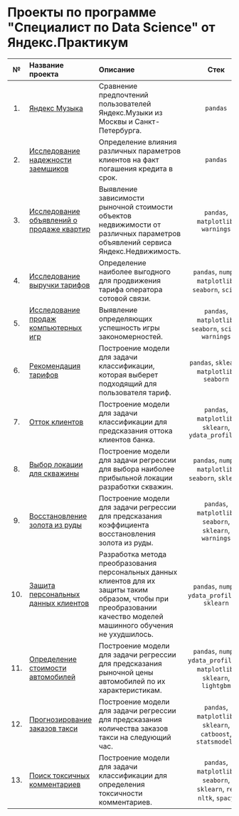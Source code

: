 # Проекты по программе "Специалист по Data Science" от Яндекс.Практикум
|№| Название проекта|Описание|Стек|
|:---:|:-----------------|:--------------- |:----------------------:|
|1.|[Яндекс Музыка](https://github.com/vvlychak/yandex-practicum-projects/tree/main/01_yandex_music)|Сравнение предпочтений пользователей Яндекс.Музыки из Москвы и Санкт-Петербурга.|`pandas`|
|2.|[Исследование надежности заемщиков](https://github.com/vvlychak/yandex-practicum-projects/tree/main/02_bank_customer_research)|Определение влияния различных параметров клиентов на факт погашения кредита в срок. |`pandas`|
|3.|[Исследование объявлений о продаже квартир](https://github.com/vvlychak/yandex-practicum-projects/tree/main/03_yandex_real_estate)|Выявление зависимости рыночной стоимости объектов недвижимости от различных параметров объявлений сервиса Яндекс.Недвижимость.|`pandas`, `matplotlib`, `warnings`|
|4.|[Исследование выручки тарифов](https://github.com/vvlychak/yandex-practicum-projects/tree/main/04_tariffs_revenue_research)|Определение наиболее выгодного для продвижения тарифа оператора сотовой связи. |`pandas`, `numpy`, `matplotlib`, `seaborn`, `scipy`|
|5.|[Исследование продаж компьютерных игр](https://github.com/vvlychak/yandex-practicum-projects/tree/main/05_games_research)|Выявление определяющих успешность игры закономерностей.|`pandas`, `matplotlib`, `seaborn`, `scipy`, `warnings`|
|6.|[Рекомендация тарифов](https://github.com/vvlychak/yandex-practicum-projects/tree/main/06_tariffs_recommendation)|Построение модели для задачи классификации, которая выберет подходящий для пользователя тариф.|`pandas`, `sklearn`, `matplotlib`, `seaborn`|
|7.|[Отток клиентов](https://github.com/vvlychak/yandex-practicum-projects/tree/main/07_customer_churn)|Построение модели для задачи классификации для предсказания оттока клиентов банка.|`pandas`, `matplotlib`, `sklearn`, `ydata_profiling`|
|8.|[Выбор локации для скважины](https://github.com/vvlychak/yandex-practicum-projects/tree/main/08_well_location_selection)|Построение модели для задачи регрессии для выбора наиболее прибыльной локации разработки скважин.|`pandas`, `numpy`, `matplotlib`, `seaborn`, `sklearn`|
|9.|[Восстановление золота из руды](https://github.com/vvlychak/yandex-practicum-projects/tree/main/09_gold_mining)|Построение модели для задачи регрессии для предсказания коэффициента восстановления золота из руды.|`pandas`, `matplotlib`, `seaborn`, `sklearn`, `warnings`|
|10.|[Защита персональных данных клиентов](https://github.com/vvlychak/yandex-practicum-projects/tree/main/10_data_protection)|Разработка метода преобразования персональных данных клиентов для их защиты таким образом, чтобы при преобразовании качество моделей машинного обучения не ухудшилось.|`pandas`, `numpy`, `ydata_profiling`, `sklearn`|
|11.|[Определение стоимости автомобилей](https://github.com/vvlychak/yandex-practicum-projects/tree/main/11_car_price)|Построение модели для задачи регрессии для предсказания рыночной цены автомобилей по их характеристикам.|`pandas`, `numpy`, `ydata_profiling`, `matplotlib`, `sklearn`, `lightgbm`|
|12.|[Прогнозирование заказов такси](https://github.com/vvlychak/yandex-practicum-projects/tree/main/12_taxi_orders)|Построение модели для задачи регрессии для предсказания количества заказов такси на следующий час.|`pandas`, `matplotlib`, `sklearn`, `catboost`, `statsmodels`|
|13.|[Поиск токсичных комментариев](https://github.com/vvlychak/yandex-practicum-projects/tree/main/13_toxic_comments_analysis)|Построение модели для задачи классификации для определения токсичности комментариев.|`pandas`, `matplotlib`, `seaborn`, `sklearn`, `re`, `nltk`, `spacy`|